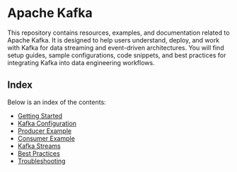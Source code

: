 # Apache Kafka

This repository contains resources, examples, and documentation related to Apache Kafka. It is designed to help users understand, deploy, and work with Kafka for data streaming and event-driven architectures. You will find setup guides, sample configurations, code snippets, and best practices for integrating Kafka into data engineering workflows.

## Index

Below is an index of the contents:

- [Getting Started](markdowns/getting-started.md)
- [Kafka Configuration](markdowns/kafka-configuration.md)
- [Producer Example](markdowns/producer-example.md)
- [Consumer Example](markdowns/consumer-example.md)
- [Kafka Streams](markdowns/kafka-streams.md)
- [Best Practices](markdowns/best-practices.md)
- [Troubleshooting](markdowns/troubleshooting.md)